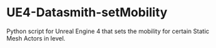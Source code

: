 # UE4-Datasmith-setMobility
Python script for Unreal Engine 4 that sets the mobility for certain Static Mesh Actors in level. 

